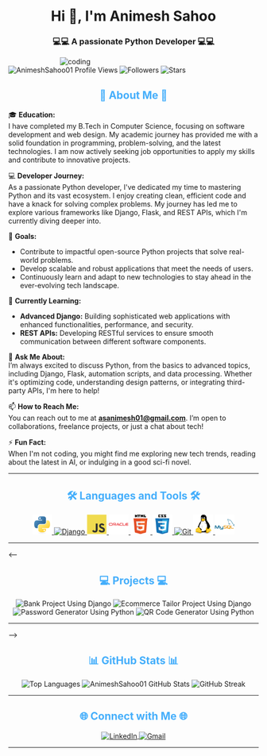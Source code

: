 

<h1 align="center">Hi 👋, I'm Animesh Sahoo </h1>
<h3 align="center">💻💻 A passionate Python Developer 💻💻</h3>

<img align="right" alt="coding" width="400" src="https://camo.githubusercontent.com/9792d43627b178fd4a45bcabb3647d7b34a62d64baf96a19abf6ea19d5cea8dd/68747470733a2f2f63646e2e6472696262626c652e636f6d2f75736572732f313138373833362f73637265656e73686f74732f363533393432392f70726f6772616d65722e676966">

<p align="left">
  <img src="https://komarev.com/ghpvc/?username=AnimeshSahoo01&label=Profile%20views&color=0e75b6&style=flat" alt="AnimeshSahoo01 Profile Views" />
  <img src="https://img.shields.io/github/followers/AnimeshSahoo01?label=Followers" alt="Followers" />
  <img src="https://img.shields.io/github/stars/AnimeshSahoo01?label=Stars" alt="Stars" />
</p>

<h2 align="center" style="color: #44AEFB">🌟 About Me 🌟</h2>

🎓 **Education:**  
I have completed my B.Tech in Computer Science, focusing on software development and web design. My academic journey has provided me with a solid foundation in programming, problem-solving, and the latest technologies. I am now actively seeking job opportunities to apply my skills and contribute to innovative projects.

💻 **Developer Journey:**  
As a passionate Python developer, I've dedicated my time to mastering Python and its vast ecosystem. I enjoy creating clean, efficient code and have a knack for solving complex problems. My journey has led me to explore various frameworks like Django, Flask, and REST APIs, which I'm currently diving deeper into.

🎯 **Goals:**  
- Contribute to impactful open-source Python projects that solve real-world problems.
- Develop scalable and robust applications that meet the needs of users.
- Continuously learn and adapt to new technologies to stay ahead in the ever-evolving tech landscape.

🌱 **Currently Learning:**  
- **Advanced Django:** Building sophisticated web applications with enhanced functionalities, performance, and security.
- **REST APIs:** Developing RESTful services to ensure smooth communication between different software components.

💬 **Ask Me About:**  
I’m always excited to discuss Python, from the basics to advanced topics, including Django, Flask, automation scripts, and data processing. Whether it's optimizing code, understanding design patterns, or integrating third-party APIs, I'm here to help!

📫 **How to Reach Me:**  
You can reach out to me at **asanimesh01@gmail.com**. I’m open to collaborations, freelance projects, or just a chat about tech!

⚡ **Fun Fact:**  
When I'm not coding, you might find me exploring new tech trends, reading about the latest in AI, or indulging in a good sci-fi novel.

---

<h2 align="center" style="color: #44AEFB">🛠️ Languages and Tools 🛠️</h2>

<p align="center">
  <a href="https://www.python.org" target="_blank">
    <img src="https://raw.githubusercontent.com/devicons/devicon/master/icons/python/python-original.svg" alt="Python" width="40" height="40"/>
  </a>
  <a href="https://www.djangoproject.com/" target="_blank">
    <img src="https://cdn.worldvectorlogo.com/logos/django.svg" alt="Django" width="40" height="40"/>
  </a>
  <a href="https://developer.mozilla.org/en-US/docs/Web/JavaScript" target="_blank">
    <img src="https://raw.githubusercontent.com/devicons/devicon/master/icons/javascript/javascript-original.svg" alt="JavaScript" width="40" height="40"/>
  </a>
  <a href="https://www.oracle.com/" target="_blank">
    <img src="https://raw.githubusercontent.com/devicons/devicon/master/icons/oracle/oracle-original.svg" alt="Oracle" width="40" height="40"/>
  </a>
  <a href="https://www.w3.org/html/" target="_blank">
    <img src="https://raw.githubusercontent.com/devicons/devicon/master/icons/html5/html5-original-wordmark.svg" alt="HTML5" width="40" height="40"/>
  </a>
  <a href="https://www.w3schools.com/css/" target="_blank">
    <img src="https://raw.githubusercontent.com/devicons/devicon/master/icons/css3/css3-original-wordmark.svg" alt="CSS3" width="40" height="40"/>
  </a>
  <a href="https://git-scm.com/" target="_blank">
    <img src="https://www.vectorlogo.zone/logos/git-scm/git-scm-icon.svg" alt="Git" width="40" height="40"/>
  </a>
  <a href="https://www.linux.org/" target="_blank">
    <img src="https://raw.githubusercontent.com/devicons/devicon/master/icons/linux/linux-original.svg" alt="Linux" width="40" height="40"/>
  </a>
  <a href="https://www.mysql.com/" target="_blank">
    <img src="https://raw.githubusercontent.com/devicons/devicon/master/icons/mysql/mysql-original-wordmark.svg" alt="MySQL" width="40" height="40"/>
  </a>
</p>

---
<--
<h2 align="center" style="color: #44AEFB">💻 Projects 💻</h2>

<div align="center">
  <img src="https://github-readme-stats.vercel.app/api/pin/?username=AnimeshSahoo01&repo=Bank_project_using_Django&theme=radical" alt="Bank Project Using Django">
  <img src="https://github-readme-stats.vercel.app/api/pin/?username=AnimeshSahoo01&repo=Ecomm_tailor_Django&theme=radical" alt="Ecommerce Tailor Project Using Django">
  <img src="https://github-readme-stats.vercel.app/api/pin/?username=AnimeshSahoo01&repo=paswordgenerator&theme=radical" alt="Password Generator Using Python">
  <img src="https://github-readme-stats.vercel.app/api/pin/?username=AnimeshSahoo01&repo=qrcodegenerator&theme=radical" alt="QR Code Generator Using Python">
</div>

---
-->

<h2 align="center" style="color: #44AEFB">📊 GitHub Stats 📊</h2>
<div align="center">
  <img src="https://github-readme-stats.vercel.app/api/top-langs?username=AnimeshSahoo01&show_icons=true&locale=en&layout=compact&theme=radical" alt="Top Languages" />
  <img src="https://github-readme-stats.vercel.app/api?username=AnimeshSahoo01&show_icons=true&locale=en&theme=radical" alt="AnimeshSahoo01 GitHub Stats" />
  <img src="https://github-readme-streak-stats.herokuapp.com/?user=AnimeshSahoo01&theme=radical" alt="GitHub Streak" />
</div>

---

<h2 align="center" style="color: #44AEFB">🌐 Connect with Me 🌐</h2>
<p align="center">
  <a href="https://www.linkedin.com/in/animesh-sahoo-abba38323/" target="blank">
    <img align="center" src="https://raw.githubusercontent.com/rahuldkjain/github-profile-readme-generator/master/src/images/icons/Social/linked-in-alt.svg" alt="LinkedIn" height="30" width="40" />
  </a>
  <a href="mailto:asanimesh01@gmail.com" target="blank">
    <img align="center" src="https://cdn-icons-png.flaticon.com/512/732/732200.png" alt="Gmail" height="30" width="40" />
  </a>
</p>

---

